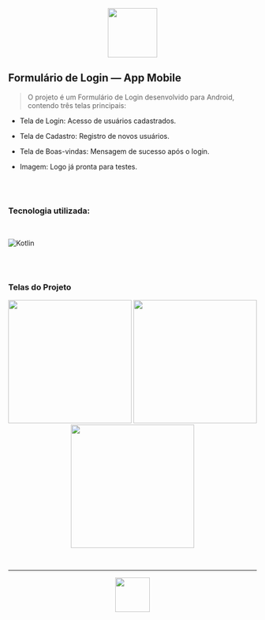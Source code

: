 <div align="center">
<img src="" width="100px">
</div>

## Formulário de Login — App Mobile

> O projeto é um Formulário de Login desenvolvido para Android, contendo três telas principais:

- Tela de Login: Acesso de usuários cadastrados.

- Tela de Cadastro: Registro de novos usuários.

- Tela de Boas-vindas: Mensagem de sucesso após o login.

- Imagem: Logo já pronta para testes.



<br>
<br>

### Tecnologia utilizada:

<br>

![Kotlin](https://img.shields.io/badge/kotlin-%230086ff.svg?style=for-the-badge&logo=kotlin&logoColor=white)

<br>
<br>

### Telas do Projeto

<p align="center">
  <img src="" width="250">
  <img src="" width="250">
  <img src="" width="250">
</p>

<br>
<hr>

<div align="center">
<img src="" width="70px">
</div>
